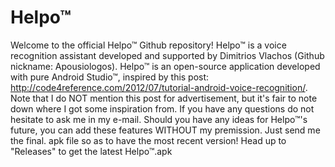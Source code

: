 # Helpo™
Welcome to the official Helpo™ Github repository! Helpo™ is a voice recognition assistant developed and supported by Dimitrios Vlachos (Github nickname: Apousiologos). Helpo™ is an open-source application developed with pure Android Studio™, inspired by this post: http://code4reference.com/2012/07/tutorial-android-voice-recognition/. Note that I do NOT mention this post for advertisement, but it's fair to note down where I got some inspiration from. If you have any questions do not hesitate to ask me in my e-mail. Should you have any ideas for Helpo™'s future, you can add these features WITHOUT my premission. Just send me the final. apk file so as to have the most recent version! 
Head up to "Releases" to get the latest Helpo™.apk
